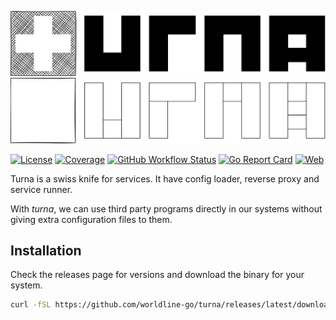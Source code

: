 ![turna](_documents/docs/public/assets/turna.svg#gh-light-mode-only)
![turna](_documents/docs/public/assets/turna_light.svg#gh-dark-mode-only)

[![License](https://img.shields.io/github/license/worldline-go/turna?color=blue&style=flat-square)](https://raw.githubusercontent.com/worldline-go/turna/main/LICENSE)
[![Coverage](https://img.shields.io/sonar/coverage/worldline-go_turna?logo=sonarcloud&server=https%3A%2F%2Fsonarcloud.io&style=flat-square)](https://sonarcloud.io/summary/overall?id=worldline-go_turna)
[![GitHub Workflow Status](https://img.shields.io/github/actions/workflow/status/worldline-go/turna/test.yml?branch=main&logo=github&style=flat-square&label=ci)](https://github.com/worldline-go/turna/actions)
[![Go Report Card](https://goreportcard.com/badge/github.com/worldline-go/turna?style=flat-square)](https://goreportcard.com/report/github.com/worldline-go/turna)
[![Web](https://img.shields.io/badge/web-document-blueviolet?style=flat-square)](https://worldline-go.github.io/turna/)

Turna is a swiss knife for services. It have config loader, reverse proxy and service runner.

With _turna_, we can use third party programs directly in our systems without giving extra configuration files to them.

## Installation

Check the releases page for versions and download the binary for your system.

```sh
curl -fSL https://github.com/worldline-go/turna/releases/latest/download/turna_Linux_x86_64.tar.gz | tar -xz --overwrite -C ~/bin/ turna
```
